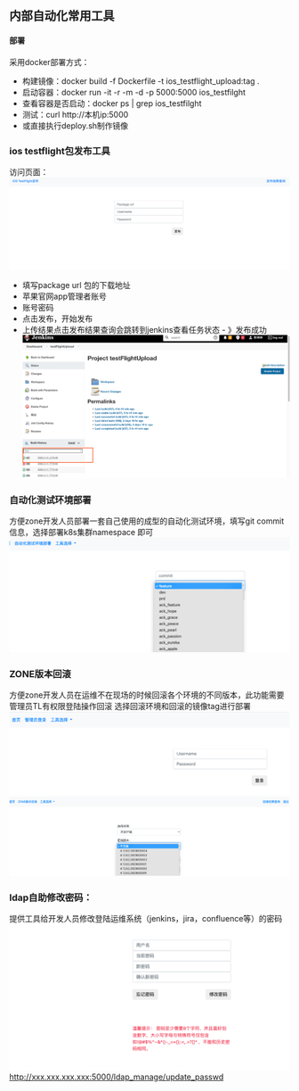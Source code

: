 ## 内部自动化常用工具


#### 部署
采用docker部署方式：
* 构建镜像：docker build -f Dockerfile -t ios_testflight_upload:tag .
* 启动容器：docker run -it -r -m -d -p 5000:5000 ios_testfilght
* 查看容器是否启动：docker ps | grep ios_testfilght
* 测试：curl http://本机ip:5000
* 或直接执行deploy.sh制作镜像

### ios testflight包发布工具
访问页面：
![img.png](src/static/img.png)
* 填写package url 包的下载地址
* 苹果官网app管理者账号
* 账号密码
* 点击发布，开始发布
* 上传结果点击发布结果查询会跳转到jenkins查看任务状态 - 》发布成功
![img_1.png](src/static/img_1.png)
  
### 自动化测试环境部署
方便zone开发人员部署一套自己使用的成型的自动化测试环境，填写git commit信息，选择部署k8s集群namespace
即可![img.png](src/static/img_2.png)

### ZONE版本回滚
方便zone开发人员在运维不在现场的时候回滚各个环境的不同版本，此功能需要管理员TL有权限登陆操作回滚
选择回滚环境和回滚的镜像tag进行部署
![img.png](src/static/img_3.png)
![img.png](src/static/img_4.png)


### ldap自助修改密码：
提供工具给开发人员修改登陆运维系统（jenkins，jira，confluence等）的密码
![img.png](src/static/img_5.png)
 http://xxx.xxx.xxx.xxx:5000/ldap_manage/update_passwd